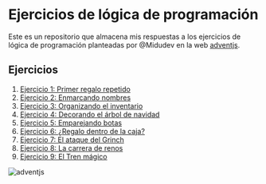 # Ejercicios de lógica de programación

Este es un repositorio que almacena mis respuestas a los ejercicios de lógica de programación
planteadas por @Midudev en la web [adventjs](https://adventjs.dev/es).

## Ejercicios

1. [Ejercicio 1: Primer regalo repetido](./ejercicios/01-regalos-duplicados-ordenados.js)
2. [Ejercicio 2: Enmarcando nombres](./ejercicios/02-marcos-nombres.js)
3. [Ejercicio 3: Organizando el inventario](./ejercicios/03-organizar-inventario.js)
4. [Ejercicio 4: Decorando el árbol de navidad](./ejercicios/04-creando-arbolitos-de-navidad.js)
5. [Ejercicio 5: Emparejando botas](./ejercicios/05-emparejando-botas.js)
6. [Ejercicio 6: ¿Regalo dentro de la caja?](./ejercicios/06-regalo-dentro-de-la-caja.js)
7. [Ejercicio 7: El ataque del Grinch](./ejercicios/07-el-ataque-del-grinch.js)
8. [Ejercicio 8: La carrera de renos](./ejercicios/08-la-carrera-de-renos.js)
9. [Ejercicio 9: El Tren mágico](./ejercicios/09-el-tren-magico.js)

![adventjs](https://adventjs.dev/logo.webp)